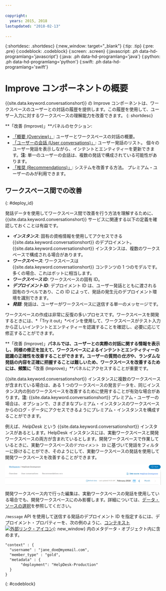 ```yaml
---

copyright:
  years: 2015, 2018
lastupdated: "2018-02-13"

---
```


{:shortdesc: .shortdesc}
{:new_window: target="_blank"}
{:tip: .tip}
{:pre: .pre}
{:codeblock: .codeblock}
{:screen: .screen}
{:javascript: .ph data-hd-programlang='javascript'}
{:java: .ph data-hd-programlang='java'}
{:python: .ph data-hd-programlang='python'}
{:swift: .ph data-hd-programlang='swift'}

# Improve コンポーネントの概要

{{site.data.keyword.conversationshort}} の Improve コンポーネントは、ワークスペースのユーザーとの対話の履歴を提供します。この履歴を使用して、ユーザー入力に対するワークスペースの理解能力を改善できます。
{: shortdesc}

**「改善 (Improve)」**パネルのセクション:

* [「概要 (Overview)」](logs_oview.html): ユーザーとワークスペースの対話の概要。
* [「ユーザーの会話 (User conversations)」](logs_convo.html): ユーザー発話のリスト。 個々のユーザー発話を表示しながら、インテントとエンティティーを更新できます。**注**: 単一のユーザーの会話は、複数の発話で構成されている可能性があります。
* [「推奨 (Recommendations)」](logs_recommend.html): システムを改善する方法。 プレミアム・ユーザーのみが利用できます。

## ワークスペース間での改善
{: #deploy_id}

発話データを使用してワークスペース間で改善を行う方法を理解するために、{{site.data.keyword.conversationshort}} サービスに関連する以下の定義を確認しておくことは有益です。

* ***インスタンス***: 固有の資格情報を使用してアクセスできる {{site.data.keyword.conversationshort}} のデプロイメント。{{site.data.keyword.conversationshort}} インスタンスは、複数のワークスペースで構成される場合があります。
* ***ワークスペース***: ワークスペースは {{site.data.keyword.conversationshort}} コンテンツの 1 つのモデルです。多くの場合、これはボットに相当します。
* ***ワークスペース ID***: ワークスペースの固有 ID。
* ***デプロイメント ID***: デプロイメント ID は、ユーザー発話とともに渡される固有のラベルであり、この ID によって、発話の発生元のデプロイメント環境を識別できます。
* ***発話***: 発話は、ユーザーがワークスペースに送信する単一のメッセージです。

ワークスペースの作成は非常に反復の多いプロセスです。ワークスペースを開発するときには、*「Try it out」*ペインを使用して、ワークスペースがテスト入力から正しいインテントとエンティティーを認識することを確認し、必要に応じて修正することができます。

**「改善 (Improve)」**パネルでは、ユーザーとの実際の対話に関する情報を表示し、同様の修正を加えて、ワークスペースによるインテントとエンティティーの認識の正確性を改善することができます。ユーザーの質問の*仕方*や、ランダムな発話の内容を正確に把握することは難しいため、ワークスペースを改善するためには、頻繁に**「改善 (Improve)」**パネルにアクセスすることが重要です。

{{site.data.keyword.conversationshort}} インスタンスに複数のワークスペースが含まれている場合は、ある 1 つのワークスペースの発言データを、同じインスタンス内の別のワークスペースを改善するために使用することが有効な場合があります。**注**: {{site.data.keyword.conversationshort}} プレミアム・ユーザーの場合は、オプションで、さまざまなプレミアム・インスタンスのワークスペースからのログ・データにアクセスできるようにプレミアム・インスタンスを構成することができます。

例えば、*HelpDesk* という {{site.data.keyword.conversationshort}} インスタンスがあるとします。HelpDesk インスタンスには、実動ワークスペースと開発ワークスペースの両方が含まれているとします。開発ワークスペースで作業しているときに、実動ワークスペースの`デプロイメント ID` に基づいて発話をフィルターに掛けることができ、そのようにして、実動ワークスペースの発話を使用して開発ワークスペースを改善することができます。

![データ・ソース・リンク](images/data_source_1.png)

開発ワークスペース内で行った編集は、実動ワークスペースの発話を使用している場合でも、開発ワークスペースにのみ影響します。詳細については、[データ・ソースの選択](logs_convo.html#select-source)を参照してください。

`/message` API を使用して送信する発話のデプロイメント ID を指定するには、デプロイメント・プロパティーを、次の例のように、[コンテキスト ![外部リンク・アイコン](../../icons/launch-glyph.svg "外部リンク・アイコン")](https://www.ibm.com/watson/developercloud/conversation/api/v1/#send_message){: new_window} 内のメタデータ・オブジェクト内に含めます。

```
"context" : {
  "username" : "jane_doe@myemail.com",
  "member_type" : "gold",
  "metadata" : {
       "deployment": "HelpDesk-Production"
  }
}
```
{: #codeblock}
